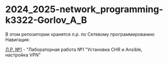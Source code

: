# 2024_2025-network_programming-k3322-Gorlov_A_B

В этом репозитории хранятся л.р. по Сетевому программированию
Навигация:

[Л.Р. №1](lab1) - "Лабораторная работа №1 "Установка CHR и Ansible, настройка VPN"
